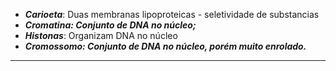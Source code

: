 - ***Carioeta***: Duas membranas lipoproteicas - seletividade de substancias
- ***Cromatina: Conjunto de DNA no núcleo;*** 
- ***Histonas***: Organizam DNA no núcleo
- ***Cromossomo: Conjunto de DNA no núcleo, porém muito enrolado.*** 
---
